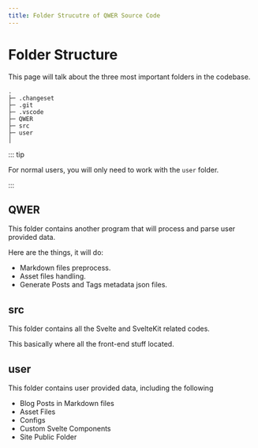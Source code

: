 ```yaml
---
title: Folder Strucutre of QWER Source Code
---
```


# Folder Structure

This page will talk about the three most important folders in the codebase.

```text
.
├─ .changeset
├─ .git
├─ .vscode
├─ QWER
├─ src
├─ user
│
```

::: tip

For normal users, you will only need to work with the `user` folder.

:::

## QWER

This folder contains another program that will process and parse user provided data.

Here are the things, it will do:

- Markdown files preprocess.
- Asset files handling.
- Generate Posts and Tags metadata json files.

## src

This folder contains all the Svelte and SvelteKit related codes.

This basically where all the front-end stuff located.

## user

This folder contains user provided data, including the following

- Blog Posts in Markdown files
- Asset Files
- Configs
- Custom Svelte Components
- Site Public Folder
